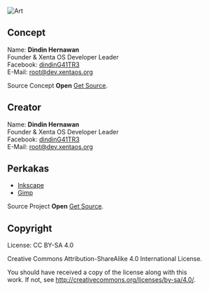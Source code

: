 ![Art][logo]

[logo]: https://raw.githubusercontent.com/xentaos/kesenian/master/project/promotion/software/libreoffice/source/promotion_software_barner_web_libreoffice_xenta_os_art.png "promotion_software_barner_web_libreoffice_xenta_os_art"

## Concept
Name: **Dindin Hernawan**  
Founder & Xenta OS Developer Leader  
Facebook: [dindinG41TR3](https://facebook.com/dindinG41TR3)   
E-Mail: <root@dev.xentaos.org>  

Source Concept **Open** [Get Source](https://github.com/xentaos/kesenian/tree/master/project/promotion/software/libreoffice/concept).

## Creator
Name: **Dindin Hernawan**  
Founder & Xenta OS Developer Leader  
Facebook: [dindinG41TR3](https://facebook.com/dindinG41TR3)   
E-Mail: <root@dev.xentaos.org>  

## Perkakas
 * [Inkscape](https://inkscape.org/)  
 * [Gimp](https://www.gimp.org/)  

Source Project **Open** [Get Source](https://github.com/xentaos/kesenian/tree/master/project/promotion/software/libreoffice/source).

## Copyright
License: CC BY-SA 4.0  

Creative Commons Attribution-ShareAlike 4.0 International License.  

You should have received a copy of the license along with this  
work. If not, see <http://creativecommons.org/licenses/by-sa/4.0/>.  
